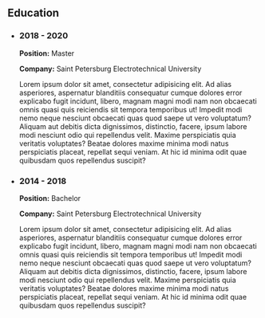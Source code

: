 ## Education

-   ### 2018 - 2020

    **Position:** Master

    **Company:** Saint Petersburg Electrotechnical University

    Lorem ipsum dolor sit amet, consectetur adipisicing elit. Ad alias asperiores, aspernatur blanditiis consequatur cumque dolores error explicabo fugit incidunt, libero, magnam magni modi nam non obcaecati omnis quasi quis reiciendis sit tempora temporibus ut! Impedit modi nemo neque nesciunt obcaecati quas quod saepe ut vero voluptatum? Aliquam aut debitis dicta dignissimos, distinctio, facere, ipsum labore modi nesciunt odio qui repellendus velit. Maxime perspiciatis quia veritatis voluptates? Beatae dolores maxime minima modi natus perspiciatis placeat, repellat sequi veniam. At hic id minima odit quae quibusdam quos repellendus suscipit?

-   ### 2014 - 2018

    **Position:** Bachelor

    **Company:** Saint Petersburg Electrotechnical University

    Lorem ipsum dolor sit amet, consectetur adipisicing elit. Ad alias asperiores, aspernatur blanditiis consequatur cumque dolores error explicabo fugit incidunt, libero, magnam magni modi nam non obcaecati omnis quasi quis reiciendis sit tempora temporibus ut! Impedit modi nemo neque nesciunt obcaecati quas quod saepe ut vero voluptatum? Aliquam aut debitis dicta dignissimos, distinctio, facere, ipsum labore modi nesciunt odio qui repellendus velit. Maxime perspiciatis quia veritatis voluptates? Beatae dolores maxime minima modi natus perspiciatis placeat, repellat sequi veniam. At hic id minima odit quae quibusdam quos repellendus suscipit?
